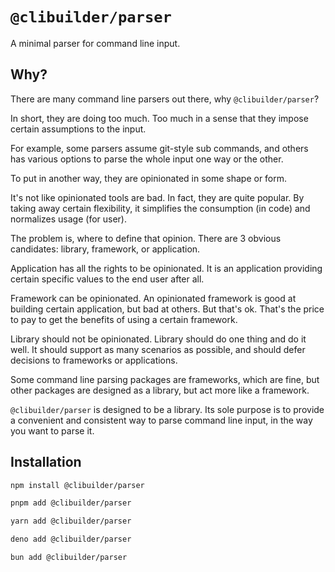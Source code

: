 # `@clibuilder/parser`

A minimal parser for command line input.

## Why?

There are many command line parsers out there, why `@clibuilder/parser`?

In short, they are doing too much.
Too much in a sense that they impose certain assumptions to the input.

For example, some parsers assume git-style sub commands,
and others has various options to parse the whole input one way or the other.

To put in another way, they are opinionated in some shape or form.

It's not like opinionated tools are bad.
In fact, they are quite popular.
By taking away certain flexibility,
it simplifies the consumption (in code) and normalizes usage (for user).

The problem is, where to define that opinion.
There are 3 obvious candidates: library, framework, or application.

Application has all the rights to be opinionated.
It is an application providing certain specific values to the end user after all.

Framework can be opinionated.
An opinionated framework is good at building certain application, but bad at others.
But that's ok. That's the price to pay to get the benefits of using a certain framework.

Library should not be opinionated.
Library should do one thing and do it well.
It should support as many scenarios as possible,
and should defer decisions to frameworks or applications.

Some command line parsing packages are frameworks, which are fine,
but other packages are designed as a library, but act more like a framework.

`@clibuilder/parser` is designed to be a library.
Its sole purpose is to provide a convenient and consistent way to parse command line input,
in the way you want to parse it.

## Installation

```sh
npm install @clibuilder/parser

pnpm add @clibuilder/parser

yarn add @clibuilder/parser

deno add @clibuilder/parser

bun add @clibuilder/parser
```
